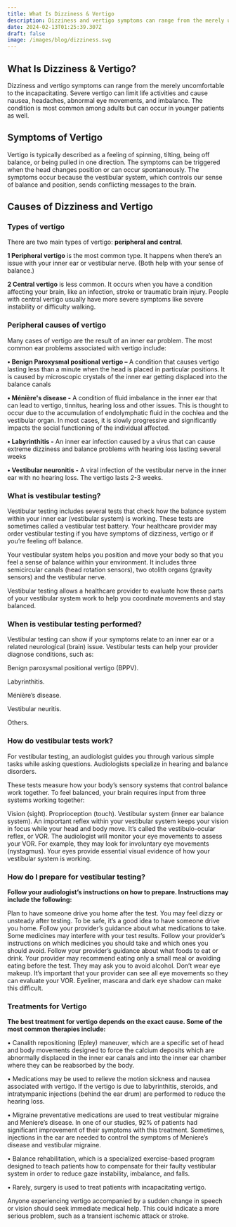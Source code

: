 ```yaml
---
title: What Is Dizziness & Vertigo
description: Dizziness and vertigo symptoms can range from the merely uncomfortable to the incapacitating. Severe vertigo can limit life activities and cause nausea, headaches, abnormal eye movements, and imbalance.
date: 2024-02-13T01:25:39.307Z
draft: false
image: /images/blog/dizziness.svg
---
```


## What Is Dizziness & Vertigo?

Dizziness and vertigo symptoms can range from the merely uncomfortable to the incapacitating. Severe vertigo can limit life activities and cause nausea, headaches, abnormal eye movements, and imbalance. The condition is most common among adults but can occur in younger patients as well.

## Symptoms of Vertigo

Vertigo is typically described as a feeling of spinning, tilting, being off balance, or being pulled in one direction. The symptoms can be triggered when the head changes position or can occur spontaneously. The symptoms occur because the vestibular system, which controls our sense of balance and position, sends conflicting messages to the brain.

## Causes of Dizziness and Vertigo

### Types of vertigo

There are two main types of vertigo: **peripheral and central**.

**1 Peripheral vertigo** is the most common type. It happens when there’s an issue with your inner ear or vestibular nerve. (Both help with your sense of balance.)

**2 Central vertigo** is less common. It occurs when you have a condition affecting your brain, like an infection, stroke or traumatic brain injury. People with central vertigo usually have more severe symptoms like severe instability or difficulty walking.

### Peripheral causes of vertigo

Many cases of vertigo are the result of an inner ear problem. The most common ear problems associated with vertigo include:


**• Benign Paroxysmal positional vertigo –**  A condition that causes vertigo lasting less than a minute when the head is placed in particular positions. It is caused by microscopic crystals of the inner ear getting displaced into the balance canals

**• Ménière's disease -** A condition of fluid imbalance in the inner ear that can lead to vertigo, tinnitus, hearing loss and other issues. This is thought to occur due to the accumulation of endolymphatic fluid in the cochlea and the vestibular organ. In most cases, it is slowly progressive and significantly impacts the social functioning of the individual affected. 


**• Labyrinthitis -** An inner ear infection caused by a virus that can cause extreme dizziness and balance problems with hearing loss lasting several weeks

**• Vestibular neuronitis -** A viral infection of the vestibular nerve in the inner ear with no hearing loss. The vertigo lasts 2-3 weeks.



### What is vestibular testing?

Vestibular testing includes several tests that check how the balance system within your inner ear (vestibular system) is working. These tests are sometimes called a vestibular test battery. Your healthcare provider may order vestibular testing if you have symptoms of dizziness, vertigo or if you’re feeling off balance.

Your vestibular system helps you position and move your body so that you feel a sense of balance within your environment. It includes three semicircular canals (head rotation sensors), two otolith organs (gravity sensors) and the vestibular nerve.

Vestibular testing allows a healthcare provider to evaluate how these parts of your vestibular system work to help you coordinate movements and stay balanced.

### When is vestibular testing performed?

Vestibular testing can show if your symptoms relate to an inner ear or a related neurological (brain) issue. Vestibular tests can help your provider diagnose conditions, such as:


Benign paroxysmal positional vertigo (BPPV).

Labyrinthitis.

Ménière’s disease.

Vestibular neuritis.

Others.


### How do vestibular tests work?

For vestibular testing, an audiologist guides you through various simple tasks while asking questions. Audiologists specialize in hearing and balance disorders.

These tests measure how your body’s sensory systems that control balance work together. To feel balanced, your brain requires input from three systems working together:

Vision (sight).
Proprioception (touch).
Vestibular system (inner ear balance system).
An important reflex within your vestibular system keeps your vision in focus while your head and body move. It’s called the vestibulo-ocular reflex, or VOR. The audiologist will monitor your eye movements to assess your VOR. For example, they may look for involuntary eye movements (nystagmus). Your eyes provide essential visual evidence of how your vestibular system is working.

### How do I prepare for vestibular testing?

**Follow your audiologist’s instructions on how to prepare. Instructions may include the following:**

Plan to have someone drive you home after the test. You may feel dizzy or unsteady after testing. To be safe, it’s a good idea to have someone drive you home.
Follow your provider’s guidance about what medications to take. Some medicines may interfere with your test results. Follow your provider’s instructions on which medicines you should take and which ones you should avoid.
Follow your provider’s guidance about what foods to eat or drink. Your provider may recommend eating only a small meal or avoiding eating before the test. They may ask you to avoid alcohol.
Don’t wear eye makeup. It’s important that your provider can see all eye movements so they can evaluate your VOR. Eyeliner, mascara and dark eye shadow can make this difficult.

### Treatments for Vertigo

**The best treatment for vertigo depends on the exact cause. Some of the most common therapies include:**

• Canalith repositioning (Epley) maneuver, which are a specific set of head and body movements designed to force the calcium deposits which are abnormally displaced in the inner ear canals and into the inner ear chamber where they can be reabsorbed by the body.

• Medications may be used to relieve the motion sickness and nausea associated with vertigo. If the vertigo is due to labyrinthitis, steroids, and intratympanic injections (behind the ear drum) are performed to reduce the hearing loss.

• Migraine preventative medications are used to treat vestibular migraine and Meniere’s disease. In one of our studies, 92% of patients had significant improvement of their symptoms with this treatment. Sometimes, injections in the ear are needed to control the symptoms of Meniere’s disease and vestibular migraine.

• Balance rehabilitation, which is a specialized exercise-based program designed to teach patients how to compensate for their faulty vestibular system in order to reduce gaze instability, imbalance, and falls.

• Rarely, surgery is used to treat patients with incapacitating vertigo.

Anyone experiencing vertigo accompanied by a sudden change in speech or vision should seek immediate medical help. This could indicate a more serious problem, such as a transient ischemic attack or stroke.

